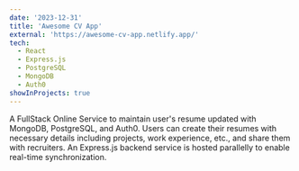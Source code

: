 ```yaml
---
date: '2023-12-31'
title: 'Awesome CV App'
external: 'https://awesome-cv-app.netlify.app/'
tech:
  - React
  - Express.js
  - PostgreSQL
  - MongoDB
  - Auth0
showInProjects: true
---
```


A FullStack Online Service to maintain user's resume updated with MongoDB, PostgreSQL, and Auth0. Users can create their resumes with necessary details including projects, work experience, etc., and share them with recruiters. An Express.js backend service is hosted parallelly to enable real-time synchronization.